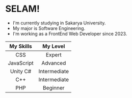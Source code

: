 <h1>SELAM!</h1>
<ul>
  <li>
    I'm currently studying in Sakarya University.
  </li>  
  <li>
    My major is Software Engineering.
  </li>
  <li>
    I'm working as a FrontEnd Web Developer since 2023.
  </li>
</ul>

| My Skills | My Level |
| :---: | :---: |
| CSS | Expert |
| JavaScript | Advanced |
| Unity C# | Intermediate |
| C++ | Intermediate |
| PHP | Beginner |
